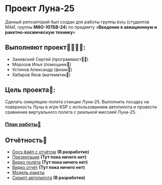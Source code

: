 # Проект Луна-25
Данный репозиторий был создан для работы группы ```Изба``` (студентов МАИ, группы **М8О-107БВ-24**) по предмету «**Введение в авиационную и ракетно-космическую технику**»
## Выполняют проект👨‍👨‍👧‍👧:
* Заневский Сергей (программист👨‍💻)
* Морозов Илья (помощник🧘)
* Устинов Александр (физик🪬)
* Хабаров Яков (математик📐)

## Цель проекта🧐:
Сделать симуляцию полета станции Луна-25. Выполнить посадку на поверхность Луны в игре KSP с использованием автопилота и провести сравнение виртуального полета с реальной миссией Луна-25.

### [План работы🤯](Plan.md)

## Отчётность🎉
* [Docs файл с отчётом](https://docs.google.com/document/d/1aa1GSFfqnkaGa5XuCx5iKpty3wXKN4owQneBSS8691o/edit?tab=t.0#heading=h.a10jod99thkr) **(В разработке)**
* [Презентация](https://ТутПокаНичегоНет) **(Тут пока ничего нет)**
* [Видео полёта](https://ТутПокаНичегоНет) **(Тут пока ничего нет)**
* [Видео отчёт](https://ТутПокаНичегоНет) **(Тут пока ничего нет)**
* [Модель ракеты](Moon-25-Project/Files/Model)
* [Скрипт автопилота](Files/Autopilot.py) **(В разработке)**